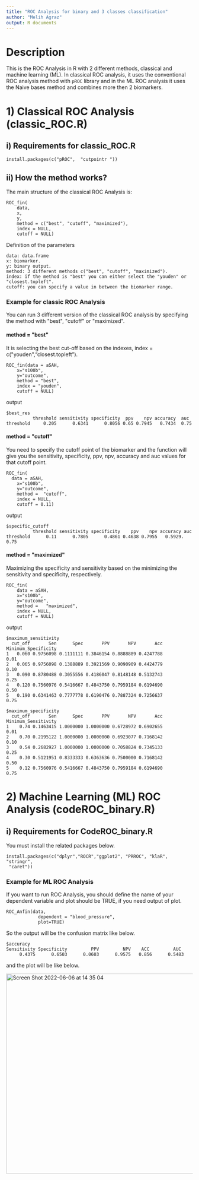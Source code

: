 ```yaml
---
title: "ROC Analysis for binary and 3 classes classification"
author: "Melih Agraz"
output: R documents
---
```


# Description

This is the ROC Analysis in R with 2 different methods, classical and machine learning (ML). In classical ROC analysis, it uses the conventional ROC analysis method with ```pROC``` library and in the ML ROC analysis it uses the Naive bases method and combines more then 2 biomarkers.  

# 1) Classical ROC Analysis (classic_ROC.R)

## i) Requirements for classic_ROC.R
```{r setup1, include=FALSE}
install.packages(c("pROC",  "cutpointr "))
```

## ii) How the method works?

The main structure of the classical ROC Analysis is:

```
ROC_fin(
    data, 
    x,
    y,
    method = c("best", "cutoff", "maximized"),
    index = NULL,
    cutoff = NULL)
```
Definition of the parameters

```
data: data.frame
x: biomarker.
y: binary output.
method: 3 different methods c("best", "cutoff", "maximized").
index: if the method is "best" you can either select the "youden" or "closest.topleft".
cutoff: you can specify a value in between the biomarker range.
```

### Example for classic ROC Analysis

You can run 3 different version of the classical ROC analysis by specifying the method with "best", "cutoff" or  "maximized". 
#### method = "best"

It is selecting the best cut-off based on the indexes, index = c("youden",“closest.topleft”).

```
ROC_fin(data = aSAH, 
    x="s100b",
    y="outcome",
    method = "best",
    index = "youden",
    cutoff = NULL)
```
output

```
$best_res
          threshold sensitivity specificity  ppv    npv accuracy  auc
threshold     0.205      0.6341      0.8056 0.65 0.7945   0.7434  0.75
```
#### method = "cutoff"
You need to specify the cutoff point of the biomarker and the function will give you the sensitivity, specificity, ppv, npv, accuracy and auc values for that cutoff point.
```
ROC_fin(
  data = aSAH, 
    x="s100b",
    y="outcome",
    method =  "cutoff",
    index = NULL,
    cutoff = 0.11)
```
output 

```
$specific_cutoff
          threshold sensitivity specificity    ppv    npv accuracy auc
threshold      0.11      0.7805      0.4861 0.4638 0.7955   0.5929. 0.75
```

#### method = "maximized"

Maximizing the specificity and sensitivity based on the minimizing the sensitivity and specificity, respectively. 
```
ROC_fin(
    data = aSAH, 
    x="s100b",
    y="outcome",
    method =   "maximized",
    index = NULL,
    cutoff = NULL)
```
output
```
$maximum_sensitivity
  cut_off       Sen      Spec       PPV       NPV       Acc Minimum_Specificity
1   0.060 0.9756098 0.1111111 0.3846154 0.8888889 0.4247788                0.01
2   0.065 0.9756098 0.1388889 0.3921569 0.9090909 0.4424779                0.10
3   0.090 0.8780488 0.3055556 0.4186047 0.8148148 0.5132743                0.25
4   0.120 0.7560976 0.5416667 0.4843750 0.7959184 0.6194690                0.50
5   0.190 0.6341463 0.7777778 0.6190476 0.7887324 0.7256637                0.75

$maximum_specificity
  cut_off       Sen      Spec       PPV       NPV       Acc Minimum_Sensitivity
1    0.74 0.1463415 1.0000000 1.0000000 0.6728972 0.6902655                0.01
2    0.70 0.2195122 1.0000000 1.0000000 0.6923077 0.7168142                0.10
3    0.54 0.2682927 1.0000000 1.0000000 0.7058824 0.7345133                0.25
4    0.30 0.5121951 0.8333333 0.6363636 0.7500000 0.7168142                0.50
5    0.12 0.7560976 0.5416667 0.4843750 0.7959184 0.6194690                0.75
```

# 2) Machine Learning (ML) ROC Analysis (codeROC_binary.R)
## i) Requirements for CodeROC_binary.R

You must install the related packages below.

```{r setup1, include=FALSE}
install.packages(c("dplyr","ROCR","ggplot2", "PRROC", "klaR", "stringr", 
 "caret"))
```


### Example for ML ROC Analysis

If you want to run ROC Analysis, you should define the name of your dependent variable and plot should be TRUE, if you need output of plot.

```{r setup1, include=FALSE}
ROC_Anfin(data, 
            dependent = "blood_pressure",
            plot=TRUE)
```
So the output will be the confusion matrix like below.


```{r setup1, include=FALSE}
$accuracy
Sensitivity Specificity         PPV         NPV    ACC         AUC 
     0.4375      0.6503      0.0603      0.9575   0.856      0.5483 

```


and the plot will be like below.  

 
<img width="539" alt="Screen Shot 2022-06-06 at 14 35 04" src="https://user-images.githubusercontent.com/37498443/172224493-8247f89f-15f9-4608-91e8-37a7ea4b0502.png">

